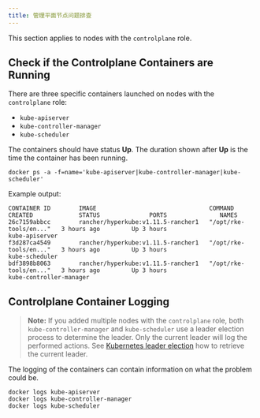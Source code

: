 ```yaml
---
title: 管理平面节点问题排查
---
```


This section applies to nodes with the `controlplane` role.

## Check if the Controlplane Containers are Running

There are three specific containers launched on nodes with the `controlplane` role:

* `kube-apiserver` 
* `kube-controller-manager` 
* `kube-scheduler` 

The containers should have status **Up**. The duration shown after **Up** is the time the container has been running.

``` 
docker ps -a -f=name='kube-apiserver|kube-controller-manager|kube-scheduler'
```

Example output:

``` 
CONTAINER ID        IMAGE                                COMMAND                  CREATED             STATUS              PORTS               NAMES
26c7159abbcc        rancher/hyperkube:v1.11.5-rancher1   "/opt/rke-tools/en..."   3 hours ago         Up 3 hours                              kube-apiserver
f3d287ca4549        rancher/hyperkube:v1.11.5-rancher1   "/opt/rke-tools/en..."   3 hours ago         Up 3 hours                              kube-scheduler
bdf3898b8063        rancher/hyperkube:v1.11.5-rancher1   "/opt/rke-tools/en..."   3 hours ago         Up 3 hours                              kube-controller-manager
```

## Controlplane Container Logging

> **Note:** If you added multiple nodes with the `controlplane` role, both `kube-controller-manager` and `kube-scheduler` use a leader election process to determine the leader. Only the current leader will log the performed actions. See [Kubernetes leader election](/docs/troubleshooting/kubernetes-resources/#kubernetes-leader-election) how to retrieve the current leader.

The logging of the containers can contain information on what the problem could be.

``` 
docker logs kube-apiserver
docker logs kube-controller-manager
docker logs kube-scheduler
```

